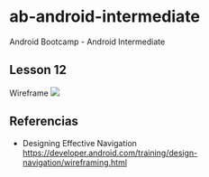 # ab-android-intermediate
Android Bootcamp - Android Intermediate

## Lesson 12
Wireframe
![](https://developer.android.com/images/training/app-navigation-wireframing-wires-phone.png)


## Referencias

- Designing Effective Navigation https://developer.android.com/training/design-navigation/wireframing.html

